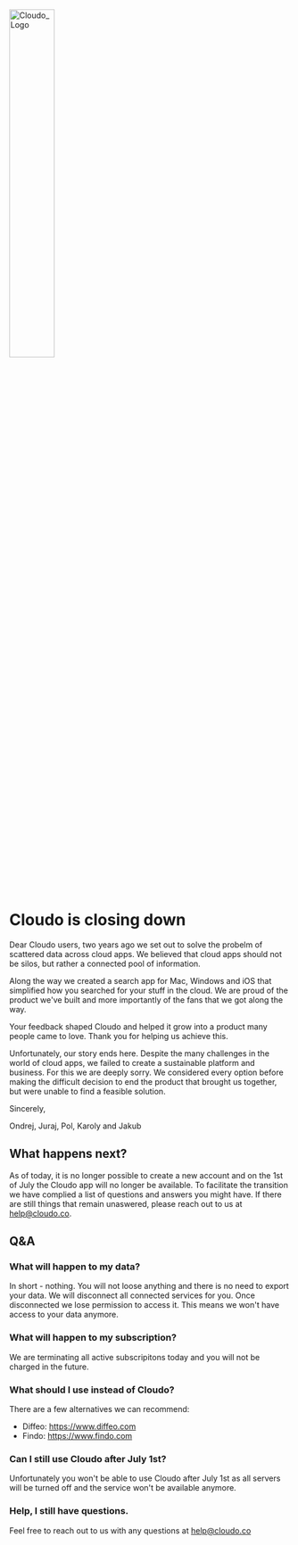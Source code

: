 <br>
<br>
<a href="https://ibb.co/d2SZca"><img src="https://preview.ibb.co/eSL9Av/Cloudo_Logo.png" alt="Cloudo_Logo" border="0" height="40%" width="40%"></a>
<br>
<br>

# Cloudo is closing down

Dear Cloudo users,
two years ago we set out to solve the probelm of scattered data across cloud apps. We believed that cloud apps should not be silos, but rather a connected pool of information. 

Along the way we created a search app for Mac, Windows and iOS that simplified how you searched for your stuff in the cloud. We are proud of the product we've built and more importantly of the fans that we got along the way.

Your feedback shaped Cloudo and helped it grow into a product many people came to love. Thank you for helping us achieve this.

Unfortunately, our story ends here. Despite the many challenges in the world of cloud apps, we failed to create a sustainable platform and business. For this we are deeply sorry. We considered every option before making the difficult decision to end the product that brought us together, but were unable to find a feasible solution.

Sincerely,

Ondrej, Juraj, Pol, Karoly and Jakub

## What happens next?

As of today, it is no longer possible to create a new account and on the 1st of July the Cloudo app will no longer be available. To facilitate the transition we have complied a list of questions and answers you might have. If there are still things that remain unaswered, please reach out to us at <a href="mailto:help@cloudo.co">help@cloudo.co</a>.

## Q&A

### What will happen to my data?
In short - nothing. You will not loose anything and there is no need to export your data. We will disconnect all connected services for you. Once disconnected we lose permission to access it. This means we won't have access to your data anymore. 

### What will happen to my subscription?
We are terminating all active subscripitons today and you will not be charged in the future.

### What should I use instead of Cloudo?
There are a few alternatives we can recommend: 
- Diffeo: https://www.diffeo.com
- Findo: https://www.findo.com

### Can I still use Cloudo after July 1st?
Unfortunately you won't be able to use Cloudo after July 1st as all servers will be turned off and the service won't be available anymore.

### Help, I still have questions.
Feel free to reach out to us with any questions at <a href="mailto:help@cloudo.co">help@cloudo.co</a>
